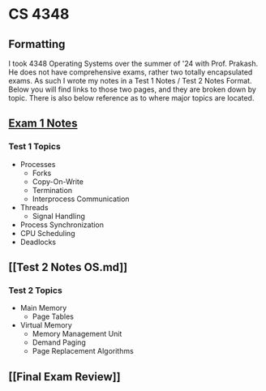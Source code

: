 # CS 4348

## Formatting

I took 4348 Operating Systems over the summer of '24 with Prof. Prakash. He does not have comprehensive exams, rather two totally encapsulated exams. As such I wrote my notes in a Test 1 Notes / Test 2 Notes Format. Below you will find links to those two pages, and they are broken down by topic. There is also below reference as to where major topics are located.

## [Exam 1 Notes](./Test-1-OS.md)

### Test 1 Topics

- Processes
  - Forks
  - Copy-On-Write
  - Termination
  - Interprocess Communication
- Threads
  - Signal Handling
- Process Synchronization
- CPU Scheduling
- Deadlocks

## [[Test 2 Notes OS.md]]

### Test 2 Topics

- Main Memory
  - Page Tables
- Virtual Memory
  - Memory Management Unit
  - Demand Paging
  - Page Replacement Algorithms

## [[Final Exam Review]]
